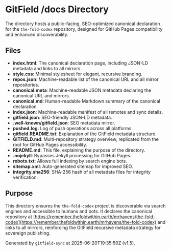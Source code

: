 # GitField /docs Directory

The  directory hosts a public-facing, SEO-optimized canonical declaration for the `the-fold-codex` repository, designed for GitHub Pages compatibility and enhanced discoverability.

## Files

- **index.html**: The canonical declaration page, including JSON-LD metadata and links to all mirrors.
- **style.css**: Minimal stylesheet for elegant, recursive branding.
- **repos.json**: Machine-readable list of the canonical URL and all mirror repositories.
- **canonical.meta**: Machine-readable JSON metadata declaring the canonical URL and mirrors.
- **canonical.md**: Human-readable Markdown summary of the canonical declaration.
- **index.json**: Machine-readable manifest of all remotes and sync details.
- **gitfield.json**: SEO-friendly JSON-LD metadata.
- **.well-known/gitfield.json**: SEO metadata mirror.
- **pushed.log**: Log of push operations across all platforms.
- **gitfield.README.txt**: Explanation of the GitField metadata structure.
- **GITFIELD.md**: Multi-repository strategy overview, replicated from the root for GitHub Pages accessibility.
- **README.md**: This file, explaining the purpose of the  directory.
- **.nojekyll**: Bypasses Jekyll processing for GitHub Pages.
- **robots.txt**: Allows full indexing by search engine bots.
- **sitemap.xml**: Auto-generated sitemap for improved SEO.
- **integrity.sha256**: SHA-256 hash of all metadata files for integrity verification.

## Purpose

This directory ensures the `the-fold-codex` project is discoverable via search engines and accessible to humans and bots. It declares the canonical repository at [https://remember.thefoldwithin.earth/mrhavens/the-fold-codex](https://remember.thefoldwithin.earth/mrhavens/the-fold-codex) and links to all mirrors, reinforcing the GitField recursive metadata strategy for sovereign publishing.

Generated by `gitfield-sync` at 2025-06-20T19:35:50Z (v1.5).
